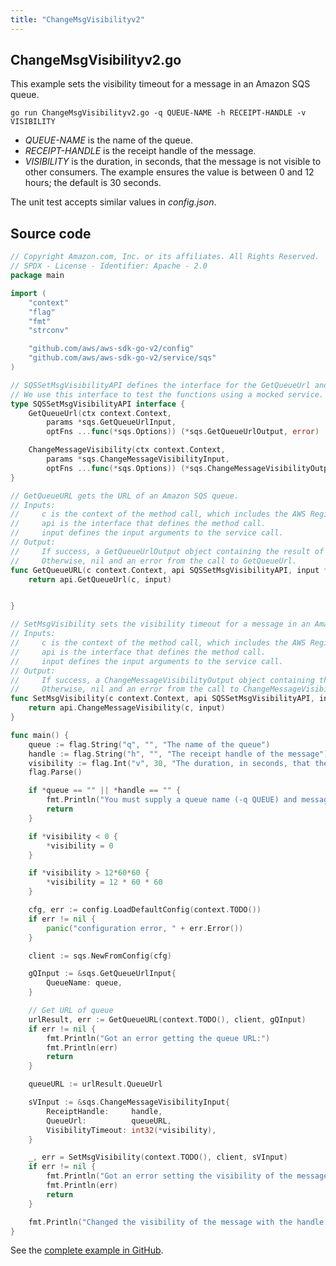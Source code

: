 ```yaml
---
title: "ChangeMsgVisibilityv2"
---
```

## ChangeMsgVisibilityv2.go

This example sets the visibility timeout for a message in an Amazon SQS queue.

`go run ChangeMsgVisibilityv2.go -q QUEUE-NAME -h RECEIPT-HANDLE -v VISIBILITY`

- _QUEUE-NAME_ is the name of the queue.
- _RECEIPT-HANDLE_ is the receipt handle of the message.
- _VISIBILITY_ is the duration, in seconds, that the message is not visible to other consumers.
  The example ensures the value is between 0 and 12 hours;
  the default is 30 seconds.

The unit test accepts similar values in _config.json_.

## Source code

```go
// Copyright Amazon.com, Inc. or its affiliates. All Rights Reserved.
// SPDX - License - Identifier: Apache - 2.0
package main

import (
	"context"
	"flag"
	"fmt"
	"strconv"

	"github.com/aws/aws-sdk-go-v2/config"
	"github.com/aws/aws-sdk-go-v2/service/sqs"
)

// SQSSetMsgVisibilityAPI defines the interface for the GetQueueUrl and ChangeMessageVisibility functions.
// We use this interface to test the functions using a mocked service.
type SQSSetMsgVisibilityAPI interface {
	GetQueueUrl(ctx context.Context,
		params *sqs.GetQueueUrlInput,
		optFns ...func(*sqs.Options)) (*sqs.GetQueueUrlOutput, error)

	ChangeMessageVisibility(ctx context.Context,
		params *sqs.ChangeMessageVisibilityInput,
		optFns ...func(*sqs.Options)) (*sqs.ChangeMessageVisibilityOutput, error)
}

// GetQueueURL gets the URL of an Amazon SQS queue.
// Inputs:
//     c is the context of the method call, which includes the AWS Region.
//     api is the interface that defines the method call.
//     input defines the input arguments to the service call.
// Output:
//     If success, a GetQueueUrlOutput object containing the result of the service call and nil.
//     Otherwise, nil and an error from the call to GetQueueUrl.
func GetQueueURL(c context.Context, api SQSSetMsgVisibilityAPI, input *sqs.GetQueueUrlInput) (*sqs.GetQueueUrlOutput, error) {
	return api.GetQueueUrl(c, input)


}

// SetMsgVisibility sets the visibility timeout for a message in an Amazon SQS queue.
// Inputs:
//     c is the context of the method call, which includes the AWS Region.
//     api is the interface that defines the method call.
//     input defines the input arguments to the service call.
// Output:
//     If success, a ChangeMessageVisibilityOutput object containing the result of the service call and nil.
//     Otherwise, nil and an error from the call to ChangeMessageVisibility.
func SetMsgVisibility(c context.Context, api SQSSetMsgVisibilityAPI, input *sqs.ChangeMessageVisibilityInput) (*sqs.ChangeMessageVisibilityOutput, error) {
	return api.ChangeMessageVisibility(c, input)
}

func main() {
	queue := flag.String("q", "", "The name of the queue")
	handle := flag.String("h", "", "The receipt handle of the message")
	visibility := flag.Int("v", 30, "The duration, in seconds, that the message is not visible to other consumers")
	flag.Parse()

	if *queue == "" || *handle == "" {
		fmt.Println("You must supply a queue name (-q QUEUE) and message receipt handle (-h HANDLE)")
		return
	}

	if *visibility < 0 {
		*visibility = 0
	}

	if *visibility > 12*60*60 {
		*visibility = 12 * 60 * 60
	}

	cfg, err := config.LoadDefaultConfig(context.TODO())
	if err != nil {
		panic("configuration error, " + err.Error())
	}

	client := sqs.NewFromConfig(cfg)

	gQInput := &sqs.GetQueueUrlInput{
		QueueName: queue,
	}

	// Get URL of queue
	urlResult, err := GetQueueURL(context.TODO(), client, gQInput)
	if err != nil {
		fmt.Println("Got an error getting the queue URL:")
		fmt.Println(err)
		return
	}

	queueURL := urlResult.QueueUrl

	sVInput := &sqs.ChangeMessageVisibilityInput{
		ReceiptHandle:     handle,
		QueueUrl:          queueURL,
		VisibilityTimeout: int32(*visibility),
	}

	_, err = SetMsgVisibility(context.TODO(), client, sVInput)
	if err != nil {
		fmt.Println("Got an error setting the visibility of the message:")
		fmt.Println(err)
		return
	}

	fmt.Println("Changed the visibility of the message with the handle " + *handle + " in the " + *queue + " to " + strconv.Itoa(*visibility))
}

```

See the [complete example in GitHub](https://github.com/awsdocs/aws-doc-sdk-examples/blob/master/gov2/sqs/ChangeMsgVisibility/ChangeMsgVisibilityv2.go).